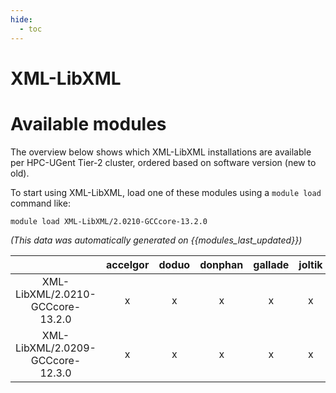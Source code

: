 ```yaml
---
hide:
  - toc
---
```


XML-LibXML
==========

# Available modules


The overview below shows which XML-LibXML installations are available per HPC-UGent Tier-2 cluster, ordered based on software version (new to old).

To start using XML-LibXML, load one of these modules using a `module load` command like:

```shell
module load XML-LibXML/2.0210-GCCcore-13.2.0
```

*(This data was automatically generated on {{modules_last_updated}})*

| |accelgor|doduo|donphan|gallade|joltik|litleo|shinx|
| :---: | :---: | :---: | :---: | :---: | :---: | :---: | :---: |
|XML-LibXML/2.0210-GCCcore-13.2.0|x|x|x|x|x|x|x|
|XML-LibXML/2.0209-GCCcore-12.3.0|x|x|x|x|x|x|x|
